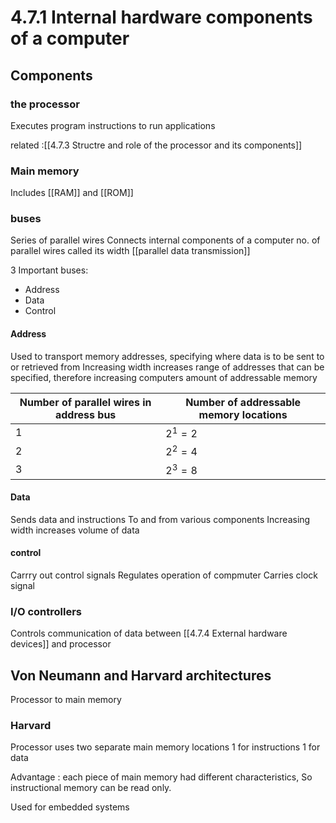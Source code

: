 # 4.7.1 Internal hardware components of a computer

## Components
### the processor
Executes program instructions to run applications

related :[[4.7.3 Structre and role of the processor and its components]]

### Main memory
Includes [[RAM]] and [[ROM]]

### buses
Series of parallel wires
Connects internal components of a computer
no. of parallel wires called its width 
[[parallel data transmission]]

3 Important buses:
- Address
- Data
- Control

#### Address
Used to transport memory addresses, specifying where data is to be sent to or retrieved from 
Increasing width increases range of addresses that can be specified, therefore increasing computers amount of addressable memory

| Number of parallel wires in address bus | Number of addressable memory locations |
| --------------------------------------- | -------------------------------------- |
| 1                                       | $2^1 = 2$                              |
| 2                                       | $2^2 = 4$                                       |
| 3                                       |         $2^3=8$                               |

#### Data
Sends data and instructions
To and from various components
Increasing width increases volume of data

#### control
Carrry out control signals
Regulates operation of compmuter
Carries clock signal

### I/O controllers
Controls communication of data
between [[4.7.4 External hardware devices]] and processor

## Von Neumann and Harvard architectures
Processor to main memory

### Harvard
Processor uses two separate main memory locations
1 for instructions 1 for data

Advantage : each piece of main memory had different characteristics, So instructional memory can be read only.

Used for embedded systems